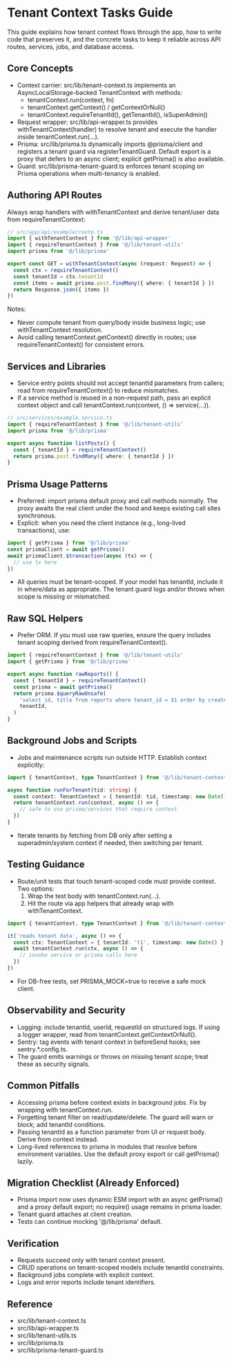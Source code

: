 # Tenant Context Tasks Guide

This guide explains how tenant context flows through the app, how to write code that preserves it, and the concrete tasks to keep it reliable across API routes, services, jobs, and database access.

## Core Concepts

- Context carrier: src/lib/tenant-context.ts implements an AsyncLocalStorage-backed TenantContext with methods:
  - tenantContext.run(context, fn)
  - tenantContext.getContext() / getContextOrNull()
  - tenantContext.requireTenantId(), getTenantId(), isSuperAdmin()
- Request wrapper: src/lib/api-wrapper.ts provides withTenantContext(handler) to resolve tenant and execute the handler inside tenantContext.run(...).
- Prisma: src/lib/prisma.ts dynamically imports @prisma/client and registers a tenant guard via registerTenantGuard. Default export is a proxy that defers to an async client; explicit getPrisma() is also available.
- Guard: src/lib/prisma-tenant-guard.ts enforces tenant scoping on Prisma operations when multi-tenancy is enabled.

## Authoring API Routes

Always wrap handlers with withTenantContext and derive tenant/user data from requireTenantContext:

```ts
// src/app/api/example/route.ts
import { withTenantContext } from '@/lib/api-wrapper'
import { requireTenantContext } from '@/lib/tenant-utils'
import prisma from '@/lib/prisma'

export const GET = withTenantContext(async (request: Request) => {
  const ctx = requireTenantContext()
  const tenantId = ctx.tenantId
  const items = await prisma.post.findMany({ where: { tenantId } })
  return Response.json({ items })
})
```

Notes:
- Never compute tenant from query/body inside business logic; use withTenantContext resolution.
- Avoid calling tenantContext.getContext() directly in routes; use requireTenantContext() for consistent errors.

## Services and Libraries

- Service entry points should not accept tenantId parameters from callers; read from requireTenantContext() to reduce mismatches.
- If a service method is reused in a non-request path, pass an explicit context object and call tenantContext.run(context, () => service(...)).

```ts
// src/services/example.service.ts
import { requireTenantContext } from '@/lib/tenant-utils'
import prisma from '@/lib/prisma'

export async function listPosts() {
  const { tenantId } = requireTenantContext()
  return prisma.post.findMany({ where: { tenantId } })
}
```

## Prisma Usage Patterns

- Preferred: import prisma default proxy and call methods normally. The proxy awaits the real client under the hood and keeps existing call sites synchronous.
- Explicit: when you need the client instance (e.g., long-lived transactions), use:

```ts
import { getPrisma } from '@/lib/prisma'
const prismaClient = await getPrisma()
await prismaClient.$transaction(async (tx) => {
  // use tx here
})
```

- All queries must be tenant-scoped. If your model has tenantId, include it in where/data as appropriate. The tenant guard logs and/or throws when scope is missing or mismatched.

## Raw SQL Helpers

- Prefer ORM. If you must use raw queries, ensure the query includes tenant scoping derived from requireTenantContext().

```ts
import { requireTenantContext } from '@/lib/tenant-utils'
import { getPrisma } from '@/lib/prisma'

export async function rawReports() {
  const { tenantId } = requireTenantContext()
  const prisma = await getPrisma()
  return prisma.$queryRawUnsafe(
    'select id, title from reports where tenant_id = $1 order by created_at desc',
    tenantId,
  )
}
```

## Background Jobs and Scripts

- Jobs and maintenance scripts run outside HTTP. Establish context explicitly:

```ts
import { tenantContext, type TenantContext } from '@/lib/tenant-context'

async function runForTenant(tid: string) {
  const context: TenantContext = { tenantId: tid, timestamp: new Date() }
  return tenantContext.run(context, async () => {
    // safe to use prisma/services that require context
  })
}
```

- Iterate tenants by fetching from DB only after setting a superadmin/system context if needed, then switching per tenant.

## Testing Guidance

- Route/unit tests that touch tenant-scoped code must provide context. Two options:
  1) Wrap the test body with tenantContext.run(...).
  2) Hit the route via app helpers that already wrap with withTenantContext.

```ts
import { tenantContext, type TenantContext } from '@/lib/tenant-context'

it('reads tenant data', async () => {
  const ctx: TenantContext = { tenantId: 't1', timestamp: new Date() }
  await tenantContext.run(ctx, async () => {
    // invoke service or prisma calls here
  })
})
```

- For DB-free tests, set PRISMA_MOCK=true to receive a safe mock client.

## Observability and Security

- Logging: include tenantId, userId, requestId on structured logs. If using a logger wrapper, read from tenantContext.getContextOrNull().
- Sentry: tag events with tenant context in beforeSend hooks; see sentry.*.config.ts.
- The guard emits warnings or throws on missing tenant scope; treat these as security signals.

## Common Pitfalls

- Accessing prisma before context exists in background jobs. Fix by wrapping with tenantContext.run.
- Forgetting tenant filter on read/update/delete. The guard will warn or block; add tenantId conditions.
- Passing tenantId as a function parameter from UI or request body. Derive from context instead.
- Long-lived references to prisma in modules that resolve before environment variables. Use the default proxy export or call getPrisma() lazily.

## Migration Checklist (Already Enforced)

- Prisma import now uses dynamic ESM import with an async getPrisma() and a proxy default export; no require() usage remains in prisma loader.
- Tenant guard attaches at client creation.
- Tests can continue mocking '@/lib/prisma' default.

## Verification

- Requests succeed only with tenant context present.
- CRUD operations on tenant-scoped models include tenantId constraints.
- Background jobs complete with explicit context.
- Logs and error reports include tenant identifiers.

## Reference

- src/lib/tenant-context.ts
- src/lib/api-wrapper.ts
- src/lib/tenant-utils.ts
- src/lib/prisma.ts
- src/lib/prisma-tenant-guard.ts
